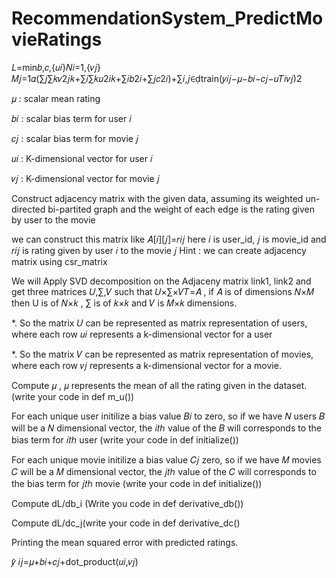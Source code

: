 # RecommendationSystem_PredictMovieRatings

𝐿=min𝑏,𝑐,{𝑢𝑖}𝑁𝑖=1,{𝑣𝑗}𝑀𝑗=1𝛼(∑𝑗∑𝑘𝑣2𝑗𝑘+∑𝑖∑𝑘𝑢2𝑖𝑘+∑𝑖𝑏2𝑖+∑𝑗𝑐2𝑖)+∑𝑖,𝑗∈train(𝑦𝑖𝑗−𝜇−𝑏𝑖−𝑐𝑗−𝑢𝑇𝑖𝑣𝑗)2

𝜇  : scalar mean rating

𝑏𝑖  : scalar bias term for user  𝑖 

𝑐𝑗  : scalar bias term for movie  𝑗 

𝑢𝑖  : K-dimensional vector for user  𝑖 

𝑣𝑗  : K-dimensional vector for movie  𝑗

Construct adjacency matrix with the given data, assuming its weighted un-directed bi-partited graph and the weight of each edge is the rating given by user to the movie

we can construct this matrix like  𝐴[𝑖][𝑗]=𝑟𝑖𝑗  here  𝑖  is user_id,  𝑗  is movie_id and  𝑟𝑖𝑗  is rating given by user  𝑖  to the movie  𝑗 
Hint : we can create adjacency matrix using csr_matrix

We will Apply SVD decomposition on the Adjaceny matrix link1, link2 and get three matrices  𝑈,∑,𝑉  such that  𝑈×∑×𝑉𝑇=𝐴 ,
if  𝐴  is of dimensions  𝑁×𝑀  then
U is of  𝑁×𝑘 ,
∑  is of  𝑘×𝑘  and
𝑉  is  𝑀×𝑘  dimensions.

*. So the matrix  𝑈  can be represented as matrix representation of users, where each row  𝑢𝑖  represents a k-dimensional vector for a user

*. So the matrix  𝑉  can be represented as matrix representation of movies, where each row  𝑣𝑗  represents a k-dimensional vector for a movie.

Compute  𝜇  ,  𝜇  represents the mean of all the rating given in the dataset.(write your code in def m_u())

For each unique user initilize a bias value  𝐵𝑖  to zero, so if we have  𝑁  users  𝐵  will be a  𝑁  dimensional vector, the  𝑖𝑡ℎ  value of the  𝐵  will corresponds to the bias term for  𝑖𝑡ℎ  user (write your code in def initialize())

For each unique movie initilize a bias value  𝐶𝑗  zero, so if we have  𝑀  movies  𝐶  will be a  𝑀  dimensional vector, the  𝑗𝑡ℎ  value of the  𝐶  will corresponds to the bias term for  𝑗𝑡ℎ  movie (write your code in def initialize())

Compute dL/db_i (Write you code in def derivative_db())

Compute dL/dc_j(write your code in def derivative_dc()

Printing the mean squared error with predicted ratings.

𝑦̂ 𝑖𝑗=𝜇+𝑏𝑖+𝑐𝑗+dot_product(𝑢𝑖,𝑣𝑗)
